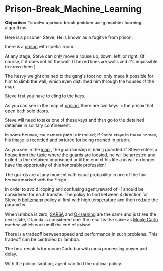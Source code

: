# Prison-Break_Machine_Learning

**Objective:** To solve a prison-break problem using machine learning algorithms

Here is a prisoner, Steve, He is known as a fugitive from prison.

there is a [prison](https://github.com/rabieifk/Prison-Break_Machine_Learning/blob/master/Prison.png) with spetial room.


At any stage, Steve can only move a house up, down, left, or right. 
Of course, if it does not hit the wall! (The red lines are walls and it's impossible to cross them.) 


The heavy weight chained to the gang's foot not only made it possible for him to climb the wall, which even disturbed him through the houses of the map.


Steve first you have to cling to the keys. 


As you can see in the map of [prision](https://github.com/rabieifk/Prison-Break_Machine_Learning/blob/master/Prison.png), there are two keys in the prison that open both solo doors. 


Steve will need to take one of these keys and then go to the detained detainee in solitary confinement.


In some houses, the camera path is installed; if Steve stays in these homes, his image is recorded and tortured for being roamed in prison.


As you see in the [map](https://github.com/rabieifk/Prison-Break_Machine_Learning/blob/master/Prison.png) , the guardianship is being guarded. 
If Steve enters a house from the table where the guards are located, 
he will be arrested and exiled to the detained imprisoned until the end of his life and will no longer have the opportunity of this honorable profession!


The guards are at any moment with equal probability in one of the four houses marked with the * sign.

In order to avoid looping and confusing agent,reward of -1 should be considered for each transfer. The policy to find between 4 direction for Steve is [boltzmann](https://en.wikipedia.org/wiki/Boltzmann_distribution) policy at first with high temperature and then reduce the parameter.

When lambda is zero, [SARSA](https://en.wikipedia.org/wiki/State%E2%80%93action%E2%80%93reward%E2%80%93state%E2%80%93action) and [Q-learning](https://en.wikipedia.org/wiki/Q-learning) are the same and just see the next state, if lamda is considered one, the result is the same as [Monte Carlo](https://en.wikipedia.org/wiki/Monte_Carlo_algorithm) method which wait untill the end of episod.

There is a tradeoff between speed and performance in such problems. This tradeoff can be controled by lambda.

The best result is for monte Carlo but with most processing power and delay. 

With the policy itaration, agent can find the optimal policy.


